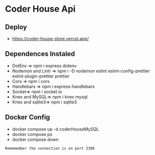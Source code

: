 # Coder House Api

## Deploy

- https://coder-house-store.vercel.app/

## Dependences Instaled

- DotEnv => npm i express dotenv
- Nodemon and Lintr => npm i -D nodemon eslint eslint-config-prettier eslint-plugin-prettier prettier
- Cors => npm i cors
- Handlebars => npm i express-handlebars
- Socket=> npm i socket.io
- Knex and MySQL=> npm i knex mysql
- Knex and sqlite3=> npm i sqlite3

## Docker Config
- docker compose up -d coderHouseMySQL
- docker compose ps
- docker compose down

`Rememember tha connection is on port 3308`
